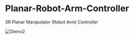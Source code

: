 # Planar-Robot-Arm-Controller
3R Planar Manipulator (Robot Arm) Controller


![Demo2](https://user-images.githubusercontent.com/83327791/218354007-a96a0428-d6f8-49cd-9362-824eb18e18cb.gif)
